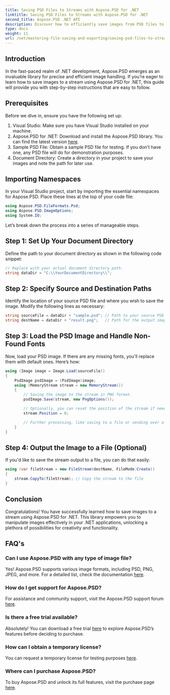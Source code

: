 ```yaml
---
title: Saving PSD Files to Streams with Aspose.PSD for .NET
linktitle: Saving PSD Files to Streams with Aspose.PSD for .NET
second_title: Aspose.PSD .NET API
description: Discover how to efficiently save images from PSD files to streams using Aspose.PSD for .NET. This comprehensive step-by-step guide covers prerequisites, codes, and techniques.
type: docs
weight: 11
url: /net/mastering-file-saving-and-exporting/saving-psd-files-to-streams/
---
```

## Introduction

In the fast-paced realm of .NET development, Aspose.PSD emerges as an invaluable library for precise and efficient image handling. If you’re eager to learn how to save images to a stream using Aspose.PSD for .NET, this guide will provide you with step-by-step instructions that are easy to follow.

## Prerequisites

Before we dive in, ensure you have the following set up:

1. Visual Studio: Make sure you have Visual Studio installed on your machine.
2. Aspose.PSD for .NET: Download and install the Aspose.PSD library. You can find the latest version [here](https://releases.aspose.com/psd/net/).
3. Sample PSD File: Obtain a sample PSD file for testing. If you don’t have one, any PSD file will do for demonstration purposes.
4. Document Directory: Create a directory in your project to save your images and note the path for later use.

## Importing Namespaces

In your Visual Studio project, start by importing the essential namespaces for Aspose.PSD. Place these lines at the top of your code file:

```csharp
using Aspose.PSD.FileFormats.Psd;
using Aspose.PSD.ImageOptions;
using System.IO;
```

Let’s break down the process into a series of manageable steps.

## Step 1: Set Up Your Document Directory

Define the path to your document directory as shown in the following code snippet:

```csharp
// Replace with your actual document directory path.
string dataDir = "C:\\YourDocumentDirectory\\";
```

## Step 2: Specify Source and Destination Paths

Identify the location of your source PSD file and where you wish to save the image. Modify the following lines as necessary:

```csharp
string sourceFile = dataDir + "sample.psd"; // Path to your source PSD file
string destName = dataDir + "result.png";   // Path for the output image file
```

## Step 3: Load the PSD Image and Handle Non-Found Fonts

Now, load your PSD image. If there are any missing fonts, you'll replace them with default ones. Here’s how:

```csharp
using (Image image = Image.Load(sourceFile))
{
    PsdImage psdImage = (PsdImage)image;
    using (MemoryStream stream = new MemoryStream())
    {
        // Saving the image to the stream in PNG format.
        psdImage.Save(stream, new PngOptions());

        // Optionally, you can reset the position of the stream if needed
        stream.Position = 0;

        // Further processing, like saving to a file or sending over a network, can be done here.
    }
}
```

## Step 4: Output the Image to a File (Optional)

If you'd like to save the stream output to a file, you can do that easily:

```csharp
using (var fileStream = new FileStream(destName, FileMode.Create))
{
    stream.CopyTo(fileStream); // Copy the stream to the file
}
```

## Conclusion

Congratulations! You have successfully learned how to save images to a stream using Aspose.PSD for .NET. This library empowers you to manipulate images effectively in your .NET applications, unlocking a plethora of possibilities for creativity and functionality.

## FAQ's

### Can I use Aspose.PSD with any type of image file?
Yes! Aspose.PSD supports various image formats, including PSD, PNG, JPEG, and more. For a detailed list, check the documentation [here](https://reference.aspose.com/psd/net/).

### How do I get support for Aspose.PSD?
For assistance and community support, visit the Aspose.PSD support forum [here](https://forum.aspose.com/c/psd/34).

### Is there a free trial available?
Absolutely! You can download a free trial [here](https://releases.aspose.com/) to explore Aspose.PSD’s features before deciding to purchase.

### How can I obtain a temporary license?
You can request a temporary license for testing purposes [here](https://purchase.aspose.com/temporary-license/).

### Where can I purchase Aspose.PSD?
To buy Aspose.PSD and unlock its full features, visit the purchase page [here](https://purchase.aspose.com/buy).
